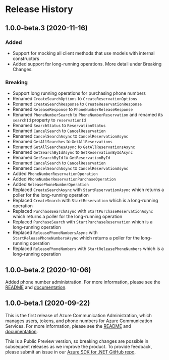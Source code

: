 # Release History

## 1.0.0-beta.3 (2020-11-16)
### Added
- Support for mocking all client methods that use models with internal constructors
- Added support for long-running operations. More detail under Breaking Changes.

### Breaking
- Support long running operations for purchasing phone numbers
- Renamed `CreateSearchOptions` to `CreateReservationOptions`
- Renamed `CreateSearchResponse` to `CreateReservationResponse`
- Renamed `ReleaseResponse` to `PhoneNumberReleaseResponse`
- Renamed `PhoneNumberSearch` to `PhoneNumberReservation` and renamed its `searchId` property to `reservationId`
- Renamed `SearchStatus` to `ReservationStatus`
- Renamed `CancelSearch` to `CancelReservation`
- Renamed `CancelSearchAsync` to `CancelReservationAsync`
- Renamed `GetAllSearches` to `GetAllReservations`
- Renamed `GetAllSearchesAsync` to `GetAllReservationsAsync`
- Renamed `GetSearchByIdAsync` to `GetReservationByIdAsync`
- Renamed `GetSearchById` to `GetReservationById`
- Renamed `CancelSearch` to `CancelReservation`
- Renamed `CancelSearchAsync` to `CancelReservationAsync`
- Added `PhoneNumberReservationOperation`
- Added `PhoneNumberReservationPurchaseOperation`
- Added `ReleasePhoneNumberOperation`
- Replaced `CreateSearchAsync` with `StartReservationAsync` which returns a poller for the long-running operation
- Replaced `CreateSearch` with `StartReservation` which is a long-running operation
- Replaced `PurchaseSearchAsync` with `StartPurchaseReservationAsync` which returns a poller for the long-running operation
- Replaced `PurchaseSearch` with `StartPurchaseReservation` which is a long-running operation
- Replaced `ReleasePhoneNumbersAsync` with `StartReleasePhoneNumbersAsync` which returns a poller for the long-running operation
- Replaced `ReleasePhoneNumbers` with `StartReleasePhoneNumbers` which is a long-running operation

## 1.0.0-beta.2 (2020-10-06)
Added phone number administration. For more information, please see the [README][read_me] and [documentation][documentation].

## 1.0.0-beta.1 (2020-09-22)
This is the first release of Azure Communication Administration, which manages users, tokens, and phone numbers for Azure Communication Services. For more information, please see the [README][read_me] and [documentation][documentation].

This is a Public Preview version, so breaking changes are possible in subsequent releases as we improve the product. To provide feedback, please submit an issue in our [Azure SDK for .NET GitHub repo](https://github.com/Azure/azure-sdk-for-net/issues).

<!-- LINKS -->
[read_me]: https://github.com/Azure/azure-sdk-for-net/blob/master/sdk/communication/Azure.Communication.Administration/README.md
[documentation]: https://docs.microsoft.com/azure/communication-services/quickstarts/access-tokens?pivots=programming-language-csharp
